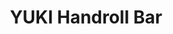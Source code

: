 ---
layout: place
title: "YUKI Handroll Bar"
permalink: /texas/austin/yuki-handroll-bar.html
stateAbbr: TX
stateName: Texas
cityName: Austin
place_id: ChIJAykSq3A1W4YRYca6HwwrKXw
photos:
  - name: >-
      places/ChIJAykSq3A1W4YRYca6HwwrKXw/photos/AeeoHcLgJWWj34QOxkKaJjdOoUPdC5AreyFaicQiDjIVPlaQ0_qQt5In904PWrwzTIVLzZAjHZJezIn-S_GunM4rtkRkFtWK0nJdHbHURjMD7xKBthgntWWshCpfDvc885y9RGOvuo0EsiKs7s0xOXMZEuNSQYixyYjSBGO4uNSZTYJy-xMAQ8MZ3a_ut9sOjL8BdhSk78jtImnOjMH3wWKniR4lsp9VXg5li4M1-eVr_97YhDJhi7eXGms7Vhgyc6sHIojU47ot9C37-pucWjSOXbq-L6FVVLpGnQ0w5sLoCY7Ws6-yc7FOD7rL_5nygjRpeeBxU64onXbRgcHQvkGkyGg7acjKhEOY1I9DkIycbYorMNlsbzrpslspApasg0Uw9vuEjSkQAG3cVEUqRzdf973IXmRKsv6-Nj3zHOaWGsjXsg
    widthPx: 4032
    heightPx: 3024
    authorAttributions:
      - displayName: Yohan Ghang
        uri: https://maps.google.com/maps/contrib/108114263846272115338
        photoUri: >-
          https://lh3.googleusercontent.com/a-/ALV-UjUgVJ5JuzwxE4BDUEacslxgHe3P7z7vHoYwaHkQO4gGRt0QJ2haHg=s100-p-k-no-mo
    flagContentUri: >-
      https://www.google.com/local/imagery/report/?cb_client=maps_api_places.places_api&image_key=!1e10!2sCIHM0ogKEICAgICXwIi5YA&hl=en-US
    googleMapsUri: >-
      https://www.google.com/maps/place//data=!3m4!1e2!3m2!1sCIHM0ogKEICAgICXwIi5YA!2e10!4m2!3m1!1s0x865b3570ab122903:0x7c292b0c1fbac661
  - name: >-
      places/ChIJAykSq3A1W4YRYca6HwwrKXw/photos/AeeoHcIzaY33n43ihJON-TQJWWbymrsgcg6GWoTvw5MFHAY3FySYG5ebaYm5mF4vL2M5l1biNkRtU8964oVHLyesqT2_Kv_HDv804ClmdGnnK3SyjFOHCbpQ0fldCfBJngSGbumy6usVZcgbwxE7aaHStZ_lVTscAdFwD2f_zMFN4ejSE_SkXKIuWzqUgLydH7n4k0vFyP39TW7H2H8wuYbXIujXJykTXmCBW0W3p_dJNLPBO1p7_UbzqF120Xec6zIdKH5q4t5CWnzNBCWthEk3uZKVUxdiVu9EdNJJ3SuR2_Cd31yCk-z8KJN-IwdxfvMafMpZuA6ZceGdjaAZaVenfgKyCSNXfAtWEKVb3gshzwwHqGo5f146EGWYEfkDK9fjvFvZPlg0HaQlEOeBv0ZdgC0vWt7xKfDw_Y9S05k4UwHcx-97
    widthPx: 4000
    heightPx: 3000
    authorAttributions:
      - displayName: Tina Huang
        uri: https://maps.google.com/maps/contrib/102178503185837013840
        photoUri: >-
          https://lh3.googleusercontent.com/a-/ALV-UjXQjuiMahp6va4dXaVrwu9rkU1vulWqwM3C4UJBguaBnoDTw59KlQ=s100-p-k-no-mo
    flagContentUri: >-
      https://www.google.com/local/imagery/report/?cb_client=maps_api_places.places_api&image_key=!1e10!2sCIHM0ogKEICAgMCI9bPMiwE&hl=en-US
    googleMapsUri: >-
      https://www.google.com/maps/place//data=!3m4!1e2!3m2!1sCIHM0ogKEICAgMCI9bPMiwE!2e10!4m2!3m1!1s0x865b3570ab122903:0x7c292b0c1fbac661
  - name: >-
      places/ChIJAykSq3A1W4YRYca6HwwrKXw/photos/AeeoHcIBfl_3A5NH-_JBsTfmyEAGUynrcxtuq38H5NZccQ3A2KfE2QAbm_ZJxJ-npnTSn3_Cpu5tGcMUYJg3RqtAFFkHa7adoLA9rkYxD_YCzrKM2G7Zfwy5bBZNtpEN9MS7YLiBaVCdIASDpVMe8ITGDHWOQBHCyiYlzSNDcF-Lbk3vPRBXTwU5eiU6qBR6JjEFG4y07O1Uwa5sEQJqx7TZ-nrSSVAj33Q25TpSOlsyeI60-zUbh5a04fNtwDuu6yUAdNkQKNJIAPUSLO4CrKjrao45ztkYJYfpk_O5qfOx1zqfZpu3C9lhrfYwnfYBWkOMY341Th71Eh-i8hzoTkQpYG9dEQMPjOKQJKGlluTDROpBwPP2Avao1DU5vEzEF_50PG2P87xwE5eexhaQFUzoqqA1BqefyHQoFAojRGL8PYM
    widthPx: 3000
    heightPx: 4000
    authorAttributions:
      - displayName: Jesse (NOYDB)
        uri: https://maps.google.com/maps/contrib/116208730557548250934
        photoUri: >-
          https://lh3.googleusercontent.com/a/ACg8ocLtI67o_2V-l7aEXavsBfGp2h4uyk7cto6nV1Z68c9v0WpHCQ=s100-p-k-no-mo
    flagContentUri: >-
      https://www.google.com/local/imagery/report/?cb_client=maps_api_places.places_api&image_key=!1e10!2sCIHM0ogKEICAgMCgsrX0NQ&hl=en-US
    googleMapsUri: >-
      https://www.google.com/maps/place//data=!3m4!1e2!3m2!1sCIHM0ogKEICAgMCgsrX0NQ!2e10!4m2!3m1!1s0x865b3570ab122903:0x7c292b0c1fbac661
  - name: >-
      places/ChIJAykSq3A1W4YRYca6HwwrKXw/photos/AeeoHcKB0SwANrS_426qm-fVp0SJi7F2ykdXrt3oiawYDFFOvXO1nBqXTWgghTNbpRWxekg0WvwD0TMoBtNSKc-PubaQbQ3OO6iUP2U9D3G-pblxQleZggG_HB160Nrj9zOknQh3pUzJxgYfbVYggZoOcB81CLSP86kPLvuxa9MBfLqW1C0-pjEpjyAWBG61rRWgLQM28JQO9cjN3UEoMiZczGEc8wb7OjgB2FF6MDrkoOOm2n4RYmCyJb3qdHBwkiHO0jH4L3YrOeamV6rgahzBmll9W9nWen4yh8FnIQAQMOiWhtXaJp6HQoE0haDQFCV0AosZl8s_jjV10xaassTUbzRYNAk5s_FGdM3DJq8NwAiunvp-4utbQAFXs8HmVGl_4Twkd_uN2YHRckX2WfgeFfGOQ_4-0W19mzy_aceSweofMAE
    widthPx: 3024
    heightPx: 4032
    authorAttributions:
      - displayName: Yohan Ghang
        uri: https://maps.google.com/maps/contrib/108114263846272115338
        photoUri: >-
          https://lh3.googleusercontent.com/a-/ALV-UjUgVJ5JuzwxE4BDUEacslxgHe3P7z7vHoYwaHkQO4gGRt0QJ2haHg=s100-p-k-no-mo
    flagContentUri: >-
      https://www.google.com/local/imagery/report/?cb_client=maps_api_places.places_api&image_key=!1e10!2sCIHM0ogKEICAgICXwIi5kAE&hl=en-US
    googleMapsUri: >-
      https://www.google.com/maps/place//data=!3m4!1e2!3m2!1sCIHM0ogKEICAgICXwIi5kAE!2e10!4m2!3m1!1s0x865b3570ab122903:0x7c292b0c1fbac661
  - name: >-
      places/ChIJAykSq3A1W4YRYca6HwwrKXw/photos/AeeoHcIxAvW1t8zs6RKr3DJWv_AVR_UzlPb2q6_lEMOcNIKRCClqWu6jLTBdoMghh2HpsqCa_BI1DSi7A7wXTkyriwSYMzp9bM0aZZ4Ds9tfYMYJanmMHcrHftoms7J2st3WyHJMP4lTiy4wn-QWcJBCMQFroGVDJNfQDP51eZuIQGrzFRQ_ZzObzfa3WkGuY8JZj5MVR-O--Q_5b0ZETdIO6HMNvPjlkalmwLQjPUa83y0nGChZIiVdQ0xR3BXGfgDE1J79xN6VwmyIa2R7BYMxh2-4KLjNAFMN7lblILaaMykCKtUL3mn6x0JtMP6ou0eejrmEPUFLjb9CXIxRZeVWOcmHNKqj0c-lNSNZtHxarrxlDiLwx_5lpsrT2veIrbDc0ymvAe9qqbJ1yFAlfoUh-zaw2Ez-2glIHWS5noIwvIGYqA
    widthPx: 4032
    heightPx: 3024
    authorAttributions:
      - displayName: Sabrina Pham
        uri: https://maps.google.com/maps/contrib/108556570245207730031
        photoUri: >-
          https://lh3.googleusercontent.com/a/ACg8ocKcuMhlwYTZnVlNCkPn3L9TLMEtN1bRhzDud0EvyT6E88vv344=s100-p-k-no-mo
    flagContentUri: >-
      https://www.google.com/local/imagery/report/?cb_client=maps_api_places.places_api&image_key=!1e10!2sCIHM0ogKEICAgICj28CvTg&hl=en-US
    googleMapsUri: >-
      https://www.google.com/maps/place//data=!3m4!1e2!3m2!1sCIHM0ogKEICAgICj28CvTg!2e10!4m2!3m1!1s0x865b3570ab122903:0x7c292b0c1fbac661
  - name: >-
      places/ChIJAykSq3A1W4YRYca6HwwrKXw/photos/AeeoHcIRMjfhVilT-spqcGwBFF9GXxXMogZruxoEWJNlb7gCup5HnpL_dIhCyjczETfcJt83tMKyROb2eWU-8JMH1WQV_M0HiqABevf92ixqybW8-NwapYF4Z9MhUM-9hR54Xui5KTcjfHN7I65oOVINlXUFXElSSWPyOWLi2fJLcssrz5F8Ns5VIvthX8sHgoSIUb4KV_VVJSLqOUTyBIxGzBGoUrP4WcYD4HobPFBVfVIwFzgMuhHxNn33fJ-RM-3AERXgyxrxoJF3q0vj8q6DZzUVvadO4xRKuo0uTfIuGXaLaa-WweoRUork1p1nf5o3LXr2yN2HWSqQwiBpn0dTrI6QRCcP1YEh6evO-EzdiuWfyVYRU_TgFdkegx8RbQERbyO3SuNyRVVRB50oVkvy1jaZIDyCgVZMTxnAdb6QPYELFZ13
    widthPx: 3000
    heightPx: 4000
    authorAttributions:
      - displayName: Jesse (NOYDB)
        uri: https://maps.google.com/maps/contrib/116208730557548250934
        photoUri: >-
          https://lh3.googleusercontent.com/a/ACg8ocLtI67o_2V-l7aEXavsBfGp2h4uyk7cto6nV1Z68c9v0WpHCQ=s100-p-k-no-mo
    flagContentUri: >-
      https://www.google.com/local/imagery/report/?cb_client=maps_api_places.places_api&image_key=!1e10!2sCIHM0ogKEICAgMCgsrX01QE&hl=en-US
    googleMapsUri: >-
      https://www.google.com/maps/place//data=!3m4!1e2!3m2!1sCIHM0ogKEICAgMCgsrX01QE!2e10!4m2!3m1!1s0x865b3570ab122903:0x7c292b0c1fbac661
  - name: >-
      places/ChIJAykSq3A1W4YRYca6HwwrKXw/photos/AeeoHcIWn4kT3s-rwDJ_k4o0lb4sLQMANUslVkT7wAvZsT4sFqkS3MDe3BwxGI4TzNMK7GBtwmxuGiA0Lxkn30S20tG4w6qL23P3u2wNXiV-bfBxRKFMZrzK2e5tDW8kGs7fWY6p2boCueoWvZt6_8em-LCTfJaoNH7BACAfzDTNRjoLlVyb3cJ8hn97kLhgNt9x-YlPFufB0uh3bpPBC8C5SJkxVP-TSjiUsfwPSyrPzZK9dL7kgjy5l049oj8aTJ_TD5t_P_BKHudT-1el4GyyE_yugW2JCUgqrDp28N1DZl_Pa4TrO1BGYrU_XiTM0TEtgitu34Da9DBk0i0CRVfSh4YIqcu6D3gAMWMJ0E6KZ731HGQoaMExMcWhTKocmWm2Zyal8EJRLNgIPAm93qXUY9nOhmyzC-3FY0O2-26lWg
    widthPx: 4000
    heightPx: 3000
    authorAttributions:
      - displayName: OK LEE
        uri: https://maps.google.com/maps/contrib/105583857785178198699
        photoUri: >-
          https://lh3.googleusercontent.com/a-/ALV-UjXsAxN5rJr1mfqmoB1sQ3fssbTrcWmXTWme5NMm9vRcYDpQkSqM=s100-p-k-no-mo
    flagContentUri: >-
      https://www.google.com/local/imagery/report/?cb_client=maps_api_places.places_api&image_key=!1e10!2sCIHM0ogKEICAgIDJlIHsHw&hl=en-US
    googleMapsUri: >-
      https://www.google.com/maps/place//data=!3m4!1e2!3m2!1sCIHM0ogKEICAgIDJlIHsHw!2e10!4m2!3m1!1s0x865b3570ab122903:0x7c292b0c1fbac661
  - name: >-
      places/ChIJAykSq3A1W4YRYca6HwwrKXw/photos/AeeoHcKGNmrub12GlUjI7MrJedXFObVWukAYcrRcWy2jQnLyupRZwjFXaxW51lPiMapKf76a-PyKXMD9ulvt2ZHsKvXS9NNrv1gOg5y_1X_RBYEgLtpupYUkNTVFteX4g8li0n8U8XHHwsKD3d-YyxIv8Cvl2cog57QYlMVSgkiYWjtzxmRHTqkY8QDyR2_ntGpnPC_2vAaJNve6DxVwTTWk8GfHi9cicutbvSnqhsPg8mHVNRyf0RkPWxtSWDIRndwz1zGMUiPW1SpmPt-tMUe-MreUR1yrPfLU69H64eaiB2jE4Og4991FEm9dOv_E9QdJSbMlYEr_46dmPU-QX2wtexW-GIEgJmI2ulPUgcGXfGpzhQ53pSVZawGZuokbVely-T8xFbFX7hIGnEEcPJbMjtIWxp3OS3-HnTAQw8iwk1-jb46T
    widthPx: 3024
    heightPx: 4032
    authorAttributions:
      - displayName: Ellyn Ngo
        uri: https://maps.google.com/maps/contrib/105101833432893175987
        photoUri: >-
          https://lh3.googleusercontent.com/a-/ALV-UjU5SxZRvUe-N1nkQ0_7wiEP9DnJ_u6pJqSqrjt5jpdeC14UKeHN=s100-p-k-no-mo
    flagContentUri: >-
      https://www.google.com/local/imagery/report/?cb_client=maps_api_places.places_api&image_key=!1e10!2sCIHM0ogKEICAgIDTpIHniAE&hl=en-US
    googleMapsUri: >-
      https://www.google.com/maps/place//data=!3m4!1e2!3m2!1sCIHM0ogKEICAgIDTpIHniAE!2e10!4m2!3m1!1s0x865b3570ab122903:0x7c292b0c1fbac661
  - name: >-
      places/ChIJAykSq3A1W4YRYca6HwwrKXw/photos/AeeoHcL7o-QNMWfdIZXxExMw9iP2MPx_qViW3Pd2tLOA4vWT7-xbHiFFMkQzOYXraW_guuwcsnMH_SeJtncG36Nez_2JljEeia2D6Ct3rP82YbBw9efCG7dy3LY_3LpwrcNF1jRbW_E-zzKZgRVxQEL1WpJVXBsg-XTFNaiypu04IMPeR1eb7WJ2O34oEvdC3sarp43qlIsQ7jNiO_eexwRdXQqJKkAX8KYPXTxqRlDj8wAAqB5KHHthQTmfh5Uxf6RZMG5I62ha1_T1tTbhX1YlIIJl8-SlazaQyw-duPul78hHdD-oEcEc7gWco_BCAByg5csHqF5BMkc3jFeZ7ixF09MzvtYKypZdsJXKjY3GShk2RBChitk1lS8ZmMrNAAbT_X3NqocQjN1JNBvUdqj5VwOS0_7BawqtLnG8jDeG317a_Q
    widthPx: 4032
    heightPx: 2268
    authorAttributions:
      - displayName: Scott S
        uri: https://maps.google.com/maps/contrib/101938929474656685089
        photoUri: >-
          https://lh3.googleusercontent.com/a-/ALV-UjVLEUoE5tIObb7QR6Y40XZPrVCyNXYI-R1lAzSulS5XaCb8Z8IF=s100-p-k-no-mo
    flagContentUri: >-
      https://www.google.com/local/imagery/report/?cb_client=maps_api_places.places_api&image_key=!1e10!2sCIHM0ogKEICAgICzp9KZDA&hl=en-US
    googleMapsUri: >-
      https://www.google.com/maps/place//data=!3m4!1e2!3m2!1sCIHM0ogKEICAgICzp9KZDA!2e10!4m2!3m1!1s0x865b3570ab122903:0x7c292b0c1fbac661
  - name: >-
      places/ChIJAykSq3A1W4YRYca6HwwrKXw/photos/AeeoHcJp8AbLjp3dz4V2AhjX0abmAUOJJ6LL6VLu6Se4XuIfzD4qi8SJv7y0oDKl4eP5DBJ5pbWsgMXqZF8dRtc1uJP6m41eFSp2KSBnSFrOjfzYnc4KX9g5F3OWjaCB40PGXItc-uUsgkyXjiWJHguHWqnVKZpFZOAdikXZywrT0-RSbPaIf8hXz3PIYByRD84M1ReoU6iZ9wk4JkfvI4z4VzywUpb2XYcZOGi5SA2tR8NaMQszIAGbn3AUq6XPlOjPQe59Ap0Zj3fp1RmkxEcZLuE4jA6KQPYCpaf1d78ysdbzIp4jDuFSJvU_XxWQ2yko8cG0Vcd3OdmrIbbB-1GtvlFBz9KOeQD_zEBXh0kC0zUhmYBzmEbgeVopsY5aIoiM0A_aq_BkgCYSZ5hdTEyHDdhoTv8-7glpLwzyzTpFOy8
    widthPx: 3024
    heightPx: 4032
    authorAttributions:
      - displayName: Laurie Eden
        uri: https://maps.google.com/maps/contrib/108811090019629525083
        photoUri: >-
          https://lh3.googleusercontent.com/a-/ALV-UjUVQfUGr4-xfgcooOSYgwrqzt_9ie_YNldtUDJ2czMIrdLw-JM=s100-p-k-no-mo
    flagContentUri: >-
      https://www.google.com/local/imagery/report/?cb_client=maps_api_places.places_api&image_key=!1e10!2sCIHM0ogKEICAgICHrJTWRQ&hl=en-US
    googleMapsUri: >-
      https://www.google.com/maps/place//data=!3m4!1e2!3m2!1sCIHM0ogKEICAgICHrJTWRQ!2e10!4m2!3m1!1s0x865b3570ab122903:0x7c292b0c1fbac661
address: 6317 3 FM2244 Suite 330, Austin, TX 78746, USA
street: 6317 3 FM2244 Suite 330
city: Austin
state: TX
zip: '78746'
country: USA
neighborhood: Barton Creek Mall
latitude: '30.296016'
longitude: '-97.831819'
accessibility_options:
  wheelchairAccessibleParking: true
  wheelchairAccessibleEntrance: true
  wheelchairAccessibleRestroom: true
  wheelchairAccessibleSeating: true
business_status: OPERATIONAL
name: YUKI Handroll Bar
google_maps_links:
  directionsUri: >-
    https://www.google.com/maps/dir//''/data=!4m7!4m6!1m1!4e2!1m2!1m1!1s0x865b3570ab122903:0x7c292b0c1fbac661!3e0
  placeUri: https://maps.google.com/?cid=8946729465820137057
  writeAReviewUri: >-
    https://www.google.com/maps/place//data=!4m3!3m2!1s0x865b3570ab122903:0x7c292b0c1fbac661!12e1
  reviewsUri: >-
    https://www.google.com/maps/place//data=!4m4!3m3!1s0x865b3570ab122903:0x7c292b0c1fbac661!9m1!1b1
  photosUri: >-
    https://www.google.com/maps/place//data=!4m3!3m2!1s0x865b3570ab122903:0x7c292b0c1fbac661!10e5
primary_type: Restaurant
opening_hours:
  regular: null
  current: null
secondary_opening_hours:
  regular:
    weekdayDescriptions: null
    type: null
  current:
    weekdayDescriptions: null
    type: null
phone: (512) 344-9797
price_level: PRICE_LEVEL_MODERATE
price_range: $30 &ndash; $50
rating: '4.5'
rating_count: 216
website: http://yukihandroll.com/
description: null
reviews:
  - name: >-
      places/ChIJAykSq3A1W4YRYca6HwwrKXw/reviews/ChZDSUhNMG9nS0VJQ0FnTUNnc3JYMEZREAE
    relativePublishTimeDescription: a month ago
    rating: 5
    text:
      text: >-
        I had been noticing this sushi place driving along 620 a few times. I
        was feeling like sushi and decided to check it out. The inside is nice
        and is decorated really well. The whole restaurant is bar seating just
        so you know. I ordered the seaweed salad and the 6 hand roll special.
        The handrolls were really good and the ingredients in each one tested
        top notch. Menu contains a few starters, a few sushi/nigiri options,
        hand rolls and a small dessert section.Place would be a good spot for a
        date if both parties are into sushi. The place is still in the new to
        the area but it is definitely worth a check it out,
      languageCode: en
    originalText:
      text: >-
        I had been noticing this sushi place driving along 620 a few times. I
        was feeling like sushi and decided to check it out. The inside is nice
        and is decorated really well. The whole restaurant is bar seating just
        so you know. I ordered the seaweed salad and the 6 hand roll special.
        The handrolls were really good and the ingredients in each one tested
        top notch. Menu contains a few starters, a few sushi/nigiri options,
        hand rolls and a small dessert section.Place would be a good spot for a
        date if both parties are into sushi. The place is still in the new to
        the area but it is definitely worth a check it out,
      languageCode: en
    authorAttribution:
      displayName: Jesse (NOYDB)
      uri: https://www.google.com/maps/contrib/116208730557548250934/reviews
      photoUri: >-
        https://lh3.googleusercontent.com/a/ACg8ocLtI67o_2V-l7aEXavsBfGp2h4uyk7cto6nV1Z68c9v0WpHCQ=s128-c0x00000000-cc-rp-mo-ba4
    publishTime: '2025-02-15T18:01:32.234540Z'
    flagContentUri: >-
      https://www.google.com/local/review/rap/report?postId=ChZDSUhNMG9nS0VJQ0FnTUNnc3JYMEZREAE&d=17924085&t=1
    googleMapsUri: >-
      https://www.google.com/maps/reviews/data=!4m6!14m5!1m4!2m3!1sChZDSUhNMG9nS0VJQ0FnTUNnc3JYMEZREAE!2m1!1s0x865b3570ab122903:0x7c292b0c1fbac661
  - name: >-
      places/ChIJAykSq3A1W4YRYca6HwwrKXw/reviews/ChZDSUhNMG9nS0VJQ0FnSUNYd0lpNVFBEAE
    relativePublishTimeDescription: 6 months ago
    rating: 5
    text:
      text: >-
        Finally was able to check this place out and so we went for our
        anniversary.  The sushi was fresh and the hand rolls were very good.  It
        was a unique and fun experience and I’m glad they opened this second
        location closer to us!
      languageCode: en
    originalText:
      text: >-
        Finally was able to check this place out and so we went for our
        anniversary.  The sushi was fresh and the hand rolls were very good.  It
        was a unique and fun experience and I’m glad they opened this second
        location closer to us!
      languageCode: en
    authorAttribution:
      displayName: Yohan Ghang
      uri: https://www.google.com/maps/contrib/108114263846272115338/reviews
      photoUri: >-
        https://lh3.googleusercontent.com/a-/ALV-UjUgVJ5JuzwxE4BDUEacslxgHe3P7z7vHoYwaHkQO4gGRt0QJ2haHg=s128-c0x00000000-cc-rp-mo-ba3
    publishTime: '2024-10-12T04:50:59.552430Z'
    flagContentUri: >-
      https://www.google.com/local/review/rap/report?postId=ChZDSUhNMG9nS0VJQ0FnSUNYd0lpNVFBEAE&d=17924085&t=1
    googleMapsUri: >-
      https://www.google.com/maps/reviews/data=!4m6!14m5!1m4!2m3!1sChZDSUhNMG9nS0VJQ0FnSUNYd0lpNVFBEAE!2m1!1s0x865b3570ab122903:0x7c292b0c1fbac661
  - name: >-
      places/ChIJAykSq3A1W4YRYca6HwwrKXw/reviews/ChZDSUhNMG9nS0VJQ0FnSUMzM0xmT0RnEAE
    relativePublishTimeDescription: 5 months ago
    rating: 5
    text:
      text: >-
        My new favorite Austin sushi spot! The fish quality is impeccable and
        better than the coast. Cost is very reasonable. Service is on point,
        attentive, and makes things right with the customers. I'll be back.
      languageCode: en
    originalText:
      text: >-
        My new favorite Austin sushi spot! The fish quality is impeccable and
        better than the coast. Cost is very reasonable. Service is on point,
        attentive, and makes things right with the customers. I'll be back.
      languageCode: en
    authorAttribution:
      displayName: Ethan
      uri: https://www.google.com/maps/contrib/101942538696178045863/reviews
      photoUri: >-
        https://lh3.googleusercontent.com/a-/ALV-UjWBQxeaSuxIoPQPKb0DWEO3SIhfIrl9nhenX6vlrdSS93UjqhWDWA=s128-c0x00000000-cc-rp-mo-ba4
    publishTime: '2024-11-03T20:20:05.495315Z'
    flagContentUri: >-
      https://www.google.com/local/review/rap/report?postId=ChZDSUhNMG9nS0VJQ0FnSUMzM0xmT0RnEAE&d=17924085&t=1
    googleMapsUri: >-
      https://www.google.com/maps/reviews/data=!4m6!14m5!1m4!2m3!1sChZDSUhNMG9nS0VJQ0FnSUMzM0xmT0RnEAE!2m1!1s0x865b3570ab122903:0x7c292b0c1fbac661
  - name: >-
      places/ChIJAykSq3A1W4YRYca6HwwrKXw/reviews/ChZDSUhNMG9nS0VJQ0FnTUNJOWJQTWN3EAE
    relativePublishTimeDescription: a week ago
    rating: 4
    text:
      text: >-
        The food was ok, considering it's in Austin. They plated the sushi
        beautifully, and the service was great.
      languageCode: en
    originalText:
      text: >-
        The food was ok, considering it's in Austin. They plated the sushi
        beautifully, and the service was great.
      languageCode: en
    authorAttribution:
      displayName: Tina Huang
      uri: https://www.google.com/maps/contrib/102178503185837013840/reviews
      photoUri: >-
        https://lh3.googleusercontent.com/a-/ALV-UjXQjuiMahp6va4dXaVrwu9rkU1vulWqwM3C4UJBguaBnoDTw59KlQ=s128-c0x00000000-cc-rp-mo-ba4
    publishTime: '2025-04-03T20:13:32.694912Z'
    flagContentUri: >-
      https://www.google.com/local/review/rap/report?postId=ChZDSUhNMG9nS0VJQ0FnTUNJOWJQTWN3EAE&d=17924085&t=1
    googleMapsUri: >-
      https://www.google.com/maps/reviews/data=!4m6!14m5!1m4!2m3!1sChZDSUhNMG9nS0VJQ0FnTUNJOWJQTWN3EAE!2m1!1s0x865b3570ab122903:0x7c292b0c1fbac661
  - name: >-
      places/ChIJAykSq3A1W4YRYca6HwwrKXw/reviews/ChdDSUhNMG9nS0VJQ0FnSURieDRlZXlRRRAB
    relativePublishTimeDescription: 8 months ago
    rating: 1
    text:
      text: >-
        Very disappointed with second visit


        I went to Yuki a few months back for my birthday and really enjoyed the
        food. The rolls were delicious and service was good.


        I just went back and had a very different experience. The rolls were so
        disappointing, there was barely any fish and no rice in them. The
        service was also much worse.


        Here are pictures of the rolls the last time, and then the first visit.
      languageCode: en
    originalText:
      text: >-
        Very disappointed with second visit


        I went to Yuki a few months back for my birthday and really enjoyed the
        food. The rolls were delicious and service was good.


        I just went back and had a very different experience. The rolls were so
        disappointing, there was barely any fish and no rice in them. The
        service was also much worse.


        Here are pictures of the rolls the last time, and then the first visit.
      languageCode: en
    authorAttribution:
      displayName: Cyrus Buhariwalla
      uri: https://www.google.com/maps/contrib/107758683899085969282/reviews
      photoUri: >-
        https://lh3.googleusercontent.com/a-/ALV-UjVbbXy8qaj55EeeD1m-WXc1SUuF9hgeXbxVPnTsxzSy5TCqYemv=s128-c0x00000000-cc-rp-mo-ba3
    publishTime: '2024-08-10T15:51:35.334289Z'
    flagContentUri: >-
      https://www.google.com/local/review/rap/report?postId=ChdDSUhNMG9nS0VJQ0FnSURieDRlZXlRRRAB&d=17924085&t=1
    googleMapsUri: >-
      https://www.google.com/maps/reviews/data=!4m6!14m5!1m4!2m3!1sChdDSUhNMG9nS0VJQ0FnSURieDRlZXlRRRAB!2m1!1s0x865b3570ab122903:0x7c292b0c1fbac661
parking_options:
  freeParkingLot: true
  freeStreetParking: true
payment_options:
  acceptsCreditCards: true
  acceptsCashOnly: false
allow_dogs: null
curbside_pickup: false
delivery: true
dine_in: true
good_for_children: false
good_for_groups: null
good_for_sports: false
live_music: false
menu_for_children: false
outdoor_seating: false
reservable: null
restroom: true
serves_beer: true
serves_breakfast: null
serves_brunch: null
serves_cocktails: null
serves_coffee: null
serves_dinner: true
serves_dessert: true
serves_lunch: true
serves_vegetarian_food: null
serves_wine: true
takeout: true

---